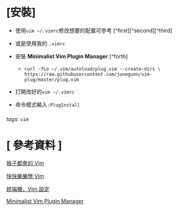 
# [安裝]
* 使用`vim ~/.vimrc`修改想要的配置可參考 [^first][^second][^third]

* 或是使用我的<i class="fa fa-clipboard"></i> `.vimrc`

* 安裝 **Minimalist Vim Plugin Manager** [^forth] 
   
	*	`` curl -fLo ~/.vim/autoload/plug.vim --create-dirs \
		    https://raw.githubusercontent.com/junegunn/vim-plug/master/plug.vim
``

* 打開改好的`vim ~/.vimrc` 
* 命令模式輸入`:PlugInstall`




###### tags: `vim`
# [ 參考資料 ]

<i class="fa fa-file-text"></i> [猴子都會的 Vim](http://mropengate.blogspot.tw/2015/07/vim-ch1-vim.html)

<i class="fa fa-file-text"></i> [快快樂樂學 Vim](https://www.youtube.com/watch?v=1MtQoKP_uxU)

<i class="fa fa-file-text"></i> [終端機，Vim 設定](https://hackmd.io/AwEwzA7AjGBGIFpZVsBAWAbCArAgnAMYaBMAhggBzBg7D736ghA==#)

<i class="fa fa-file-text"></i> [Minimalist Vim Plugin Manager](https://github.com/junegunn/vim-plug)
